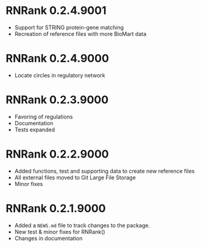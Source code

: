 # RNRank 0.2.4.9001

* Support for STRING protein-gene matching
* Recreation of reference files with more BioMart data

# RNRank 0.2.4.9000

* Locate circles in regulatory network

# RNRank 0.2.3.9000

* Favoring of regulations 
* Documentation
* Tests expanded

# RNRank 0.2.2.9000

* Added functions, test and supporting data to create new reference files 
* All external files moved to Git Large File Storage
* Minor fixes

# RNRank 0.2.1.9000

* Added a `NEWS.md` file to track changes to the package.
* New test & minor fixes for RNRank()
* Changes in documentation
